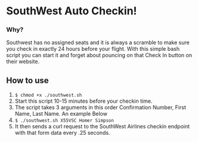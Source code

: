 # SouthWest Auto Checkin!
### Why?
Southwest has no assigned seats and it is always a scramble to make sure you check in exactly 24 hours before your flight.  With this simple bash script you can start it and forget about pouncing on that Check In button on their website.

## How to use
1. `$ chmod +x ./southwest.sh`
2. Start this script 10-15 minutes before your checkin time.
2. The script takes 3 arguments in this order Confirmation Number, First Name, Last Name.  An example Below
3. `$ ./southwest.sh X55VSC Homer Simpson`
4. It then sends a curl request to the SouthWest Airlines checkin endpoint with that form data every .25 seconds.
